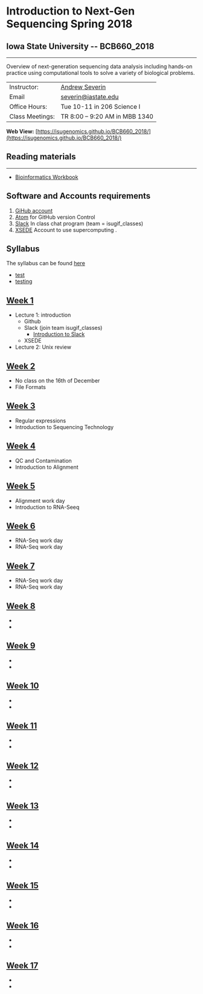 # Introduction to Next-Gen Sequencing Spring 2018

## Iowa State University -- BCB660_2018
---
Overview of next-generation sequencing data analysis including hands-on practice using computational tools to solve a variety of biological problems.

| | |  
|---|---|  
|Instructor:|	[Andrew Severin](severin@iastate.edu)|  
|Email|severin@iastate.edu|  
|Office Hours:| Tue 10-11 in 206 Science I|
|Class Meetings:| TR 8:00 – 9:20 AM in MBB 1340|

**Web View:** [https://isugenomics.github.io/BCB660_2018/](https://isugenomics.github.io/BCB660_2018/)

## Reading materials
---
* [Bioinformatics Workbook](https://isugenomics.github.io/bioinformatics-workbook/)

## Software and Accounts requirements
1. [GiHub account](www.github.com)
2. [Atom](https://atom.io/) for GitHub version Control
3. [Slack](https://slack.com/get-started) In class chat program (team = isugif_classes)
4. [XSEDE](https://portal.xsede.org/?p_p_id=58&p_p_lifecycle=0&p_p_state=maximized&p_p_mode=view&saveLastPath=0&_58_struts_action=%2Flogin%2Fcreate_account) Account to use supercomputing .

## Syllabus
The syllabus can be found [here](Syllabus.md)

* [test](Week_01/test.html)
* [testing](Week_01/testing.html)

## [Week 1](Week_01)
* Lecture 1: introduction
  * Github
  * Slack (join team isugif_classes)
    * [Introduction to Slack](https://github.com/ISUgenomics/bioinformatics-workbook/blob/Andrew6/Appendix/slack.md)
  * XSEDE
* Lecture 2: Unix review

## [Week 2](\Week_02)
* No class on the 16th of December
* File Formats

## [Week 3](\Week_03)
* Regular expressions
* Introduction to Sequencing Technology

## [Week 4](\Week_04)
* QC and Contamination
* Introduction to Alignment

## [Week 5](\Week_05)
* Alignment work day
* Introduction to RNA-Seeq

## [Week 6](\Week_06)
* RNA-Seq work day
* RNA-Seq work day

## [Week 7](\Week_07)
* RNA-Seq work day
* RNA-Seq work day

## [Week 8](\Week_08)
*
*

## [Week 9](\Week_09)
*
*

## [Week 10](\Week_10)
*
*

## [Week 11](\Week_11)
*
*

## [Week 12](\Week_12)
*
*

## [Week 13](\Week_13)
*
*

## [Week 14](\Week_14)
*
*

## [Week 15](\Week_15)
*
*

## [Week 16](\Week_16)
*
*

## [Week 17](\Week_17)
*
*
